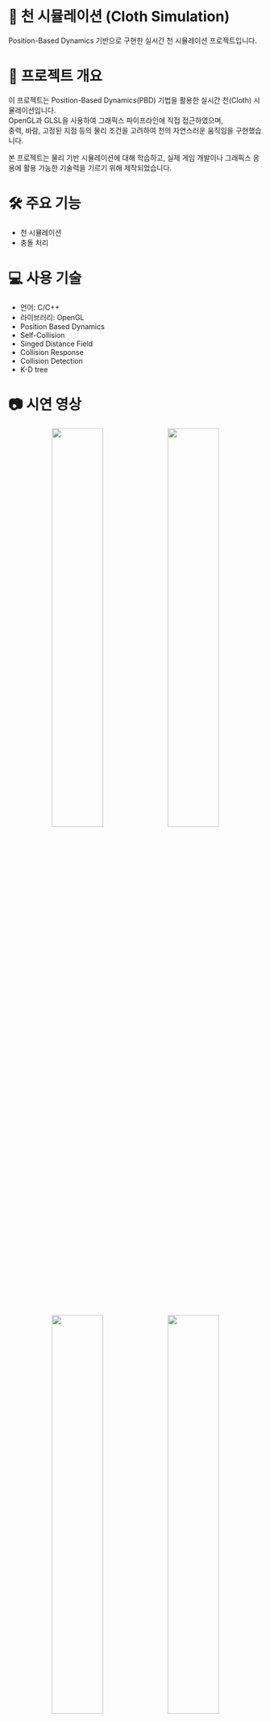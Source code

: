 # 📌 천 시뮬레이션 (Cloth Simulation)
Position-Based Dynamics 기반으로 구현한 실시간 천 시뮬레이션 프로젝트입니다.


# 🧾 프로젝트 개요
이 프로젝트는 Position-Based Dynamics(PBD) 기법을 활용한 실시간 천(Cloth) 시뮬레이션입니다.  
OpenGL과 GLSL을 사용하여 그래픽스 파이프라인에 직접 접근하였으며,  
중력, 바람, 고정된 지점 등의 물리 조건을 고려하여 천의 자연스러운 움직임을 구현했습니다.

본 프로젝트는 물리 기반 시뮬레이션에 대해 학습하고, 실제 게임 개발이나 그래픽스 응용에 활용 가능한 기술력을 기르기 위해 제작되었습니다.


# 🛠️ 주요 기능
- 천 시뮬레이션
- 충돌 처리
  
# 💻 사용 기술
- 언어: C/C++
- 라이브러리: OpenGL
- Position Based Dynamics
- Self-Collision
- Singed Distance Field
- Collision Response
- Collision Detection
- K-D tree

# 📷 시연 영상
<p align="center">
  <img src="https://github.com/user-attachments/assets/d5d32641-b39b-4eab-a043-562b6b4733d0" width="45%">
  <img src="https://github.com/user-attachments/assets/1067f577-b406-459e-b1f0-2a61fac2f832" width="45%"><br>
  <img src="https://github.com/user-attachments/assets/d2097e2b-128f-4d64-b414-85a646177ce7" width="45%">
  <img src="https://github.com/user-attachments/assets/9dc210b0-02c6-498a-8291-258b876346b7" width="45%">
</p>


# 📚 참고 자료
### Position Based Dynamics

- [Position Based Dynamics - Matthias Müller, Bruno Heidelberger, Marcus Hennix, John Ratcliff](https://matthias-research.github.io/pages/publications/posBasedDyn.pdf)

### Self-Collision

- [Cloth Self Collision with Predictive Contacts - Chirs Lewin](https://media.contentapi.ea.com/content/dam/eacom/frostbite/files/gdc2018-chrislewin-clothselfcollisionwithpredictivecontacts.pdf)
- https://matthias-research.github.io/pages/tenMinutePhysics/index.html

### Singed Distance Field

- [Generating Signed Distance Fields From Triangle Meshes - J. Andreas Bærentzen and Henrik Aanæs](https://www2.imm.dtu.dk/pubdb/edoc/imm1289.pdf)

### Collision Response

- [Simulation of Clothing with Folds and Wrinkles - R. Bridson, S. Marino, R. Fedkiw](http://physbam.stanford.edu/~fedkiw/papers/stanford2003-06.pdf)
- [Robust High-Resolution Cloth Using Parallelism, History-Based Collisions and Accurate Friction - Andrew Selle, Jonathan Su, Geoffrey Irving, Ronald Fedkiw](http://physbam.stanford.edu/~fedkiw/papers/stanford2007-06.pdf)

### Collision Detection

- [Local Optimization for Robust Signed Distance Field Collision (MILESMACKLIN, KENNYERLEBEN, MATTHIASMÜLLER, NUTTAPONGCHENTANEZ, STEFANJESCHKE, ZACHCORSE)](https://mmacklin.com/sdfcontact.pdf)

